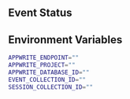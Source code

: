## Event Status

## Environment Variables
```bash
APPWRITE_ENDPOINT=""
APPWRITE_PROJECT=""
APPWRITE_DATABASE_ID=""
EVENT_COLLECTION_ID=""
SESSION_COLLECTION_ID=""
```